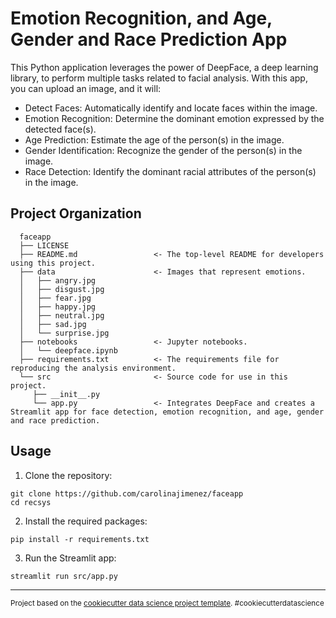 Emotion Recognition, and Age, Gender and Race Prediction App
==============================

This Python application leverages the power of DeepFace, a deep learning library, to perform multiple tasks related to facial analysis. With this app, you can upload an image, and it will:

* Detect Faces: Automatically identify and locate faces within the image.
* Emotion Recognition: Determine the dominant emotion expressed by the detected face(s).
* Age Prediction: Estimate the age of the person(s) in the image.
* Gender Identification: Recognize the gender of the person(s) in the image.
* Race Detection: Identify the dominant racial attributes of the person(s) in the image.

Project Organization
------------

      faceapp
      ├── LICENSE
      ├── README.md                 <- The top-level README for developers using this project.
      ├── data                      <- Images that represent emotions.
      │   ├── angry.jpg
      │   ├── disgust.jpg
      │   ├── fear.jpg
      │   ├── happy.jpg
      │   ├── neutral.jpg
      │   ├── sad.jpg
      │   └── surprise.jpg
      ├── notebooks                 <- Jupyter notebooks.
      │   └── deepface.ipynb
      ├── requirements.txt          <- The requirements file for reproducing the analysis environment.
      └── src                       <- Source code for use in this project.
         ├── __init__.py
         └── app.py                 <- Integrates DeepFace and creates a Streamlit app for face detection, emotion recognition, and age, gender and race prediction.

Usage
------------

1. Clone the repository:
```
git clone https://github.com/carolinajimenez/faceapp
cd recsys
```

2. Install the required packages:
```
pip install -r requirements.txt
```

3. Run the Streamlit app:
```
streamlit run src/app.py
```

--------

<p><small>Project based on the <a target="_blank" href="https://drivendata.github.io/cookiecutter-data-science/">cookiecutter data science project template</a>. #cookiecutterdatascience</small></p>
